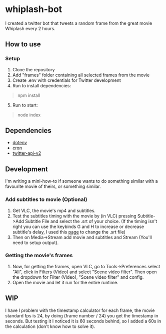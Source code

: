 # whiplash-bot
I created a twitter bot that tweets a random frame from the great movie Whiplash every 2 hours.

## How to use
### Setup
1. Clone the repository
2. Add "frames" folder containing all selected frames from the movie
3. Create .env with credentials for Twitter development
4. Run to install dependencies:
> npm install
5. Run to start:
> node index
## Dependencies
- [dotenv](https://www.npmjs.com/package/dotenv)
- [cron](https://www.npmjs.com/package/cron)
- [twitter-api-v2](https://www.npmjs.com/package/twitter-api-v2) 

## Development
I'm writing a mini-how-to if someone wants to do something similar with a favourite movie of theirs, or something similar.
### Add subtitles to movie (Optional)
1. Get VLC, the movie's mp4 and subtitles.
2. Test the subtitles timing with the movie by (in VLC) pressing Subtitle->Add Subtitle File and select the .srt of your choice.
(If the timing isn't right you can use the keybinds G and H to increase or decrease subtitle's delay, I used this [page](https://subshifter.bitsnbites.eu/) to change the .srt file)
3. Then on Media->Stream add movie and subtitles and Stream (You'll need to setup output).

### Getting the movie's frames
1. Now, for getting the frames, open VLC, go to Tools->Preferences select "All", click in Filters (Video) and select "Scene video filter".
Then open the dropdown for Filter (Video), "Scene video filter" and config.
2. Open the movie and let it run for the entire runtime.

## WIP
I have I problem with the timestamp calculator for each frame, the movie standard fps is 24, by doing (frame number / 24) you get the timestamp in seconds. But testing it I noticed it is 60 seconds behind, so I added a 60s in the calculation (don't know how to solve it).
